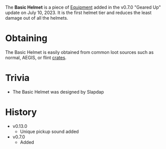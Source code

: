 The **Basic Helmet** is a piece of [Equipment](/equipment) added in the v0.7.0 "Geared Up" update on July 10, 2023. It is the first helmet tier and reduces the least damage out of all the helmets.

# Obtaining

The Basic Helmet is easily obtained from common loot sources such as normal, AEGIS, or flint [crates](/obstacles/crates).

# Trivia

- The Basic Helmet was designed by Slapdap

# History

 - v0.13.0
   - Unique pickup sound added
 - v0.7.0
   - Added
